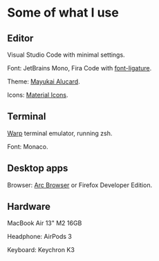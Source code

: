 # Some of what I use

## ️Editor

Visual Studio Code with minimal settings.

Font: JetBrains Mono, Fira Code with [font-ligature](https://fonts.google.com/knowledge/glossary/ligature).

Theme: [Mayukai Alucard](https://marketplace.visualstudio.com/items?itemName=GulajavaMinistudio.mayukaithemevsc).

Icons: [Material Icons](https://marketplace.visualstudio.com/items?itemName=Equinusocio.vsc-material-theme-icons).

## Terminal

[Warp](https://www.warp.dev/) terminal emulator, running zsh.

Font: Monaco.

## Desktop apps

Browser: [Arc Browser](https://arc.net/) or Firefox Developer Edition.

## Hardware

MacBook Air 13" M2 16GB

Headphone: AirPods 3

Keyboard: Keychron K3